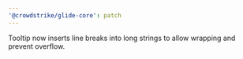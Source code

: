 ```yaml
---
'@crowdstrike/glide-core': patch
---
```


Tooltip now inserts line breaks into long strings to allow wrapping and prevent overflow.
